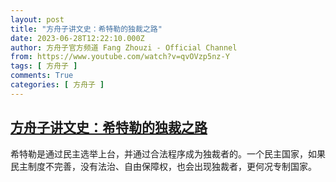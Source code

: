 ```yaml
---
layout: post
title: "方舟子讲文史：希特勒的独裁之路"
date: 2023-06-28T12:22:10.000Z
author: 方舟子官方频道 Fang Zhouzi - Official Channel
from: https://www.youtube.com/watch?v=qvOVzp5nz-Y
tags: [ 方舟子 ]
comments: True
categories: [ 方舟子 ]
---
```

<!--1687954930000-->
[方舟子讲文史：希特勒的独裁之路](https://www.youtube.com/watch?v=qvOVzp5nz-Y)
------

<div>
希特勒是通过民主选举上台，并通过合法程序成为独裁者的。一个民主国家，如果民主制度不完善，没有法治、自由保障权，也会出现独裁者，更何况专制国家。
</div>
